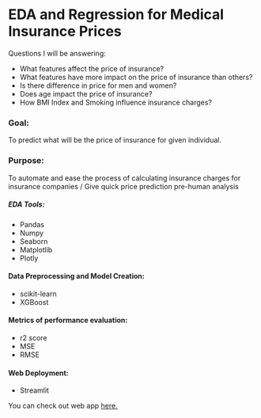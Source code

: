 # EDA and Regression for Medical Insurance Prices
Questions I will be answering: 
- What features affect the price of insurance?
- What features have more impact on the price of insurance than others?
- Is there difference in price for men and women?
- Does age impact the price of insurance?
- How BMI Index and Smoking influence insurance charges?
### Goal:
To predict what will be the price of insurance for given individual.
### Purpose:
To automate and ease the process of calculating insurance charges for insurance companies / Give quick price prediction pre-human analysis
##### EDA Tools:

- Pandas 
- Numpy
- Seaborn 
- Matplotlib 
- Plotly

#### Data Preprocessing and Model Creation:

- scikit-learn
- XGBoost

#### Metrics of performance evaluation:

- r2 score
- MSE
- RMSE

#### Web Deployment:

- Streamlit

You can check out web app [here.](https://denysivanilov-po-medicalinsurancechargesregressionwebapp-9byoed.streamlitapp.com/)